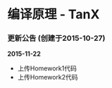 编译原理  -  TanX
===============

### 更新公告 (创建于2015-10-27)
<b>2015-11-22</b><br />
* 上传Homework1代码
* 上传Homework2代码
